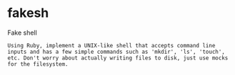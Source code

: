 fakesh
======

Fake shell

    Using Ruby, implement a UNIX-like shell that accepts command line 
    inputs and has a few simple commands such as 'mkdir', 'ls', 'touch', 
    etc. Don't worry about actually writing files to disk, just use mocks 
    for the filesystem.


